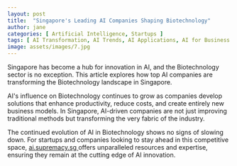 ```yaml
---
layout: post
title:  "Singapore's Leading AI Companies Shaping Biotechnology"
author: jane
categories: [ Artificial Intelligence, Startups ]
tags: [ AI Transformation, AI Trends, AI Applications, AI for Business ]
image: assets/images/7.jpg
---
```


Singapore has become a hub for innovation in AI, and the Biotechnology sector is no exception. This article explores how top AI companies are transforming the Biotechnology landscape in Singapore.

AI's influence on Biotechnology continues to grow as companies develop solutions that enhance productivity, reduce costs, and create entirely new business models. In Singapore, AI-driven companies are not just improving traditional methods but transforming the very fabric of the industry.

The continued evolution of AI in Biotechnology shows no signs of slowing down. For startups and companies looking to stay ahead in this competitive space, <a href="https://ai.supremacy.sg" target="_blank"> ai.supremacy.sg </a> offers unparalleled resources and expertise, ensuring they remain at the cutting edge of AI innovation.
